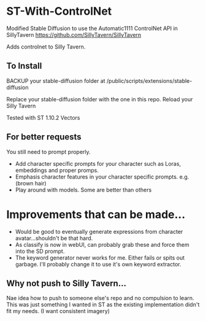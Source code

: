 # ST-With-ControlNet
Modified Stable Diffusion to use the Automatic1111 ControlNet API in SillyTavern
https://github.com/SillyTavern/SillyTavern

Adds controlnet to Silly Tavern.

## To Install
BACKUP your stable-diffusion folder at 
/public/scripts/extensions/stable-diffusion

Replace your stable-diffusion folder with the one in this repo.
Reload your Silly Tavern

Tested with ST 1.10.2 Vectors

## For better requests
You still need to prompt properly.

- Add character specific prompts for your character such as Loras, embeddings and proper promps.
- Emphasis character features in your character specific prompts. e.g. (brown hair) 
- Play around with models. Some are better than others

# Improvements that can be made...
- Would be good to eventually generate expressions from character avatar...shouldn't be that hard.
- As classify is now in webUI, can probably grab these and force them into the SD prompt.
- The keyword generator never works for me. Either fails or spits out garbage. I'll probably change it to use it's own keyword extractor.

## Why not push to Silly Tavern...
Nae idea how to push to someone else's repo and no compulsion to learn. This was just something I wanted in ST as the existing implementation didn't fit my needs. (I want consistent imagery)
